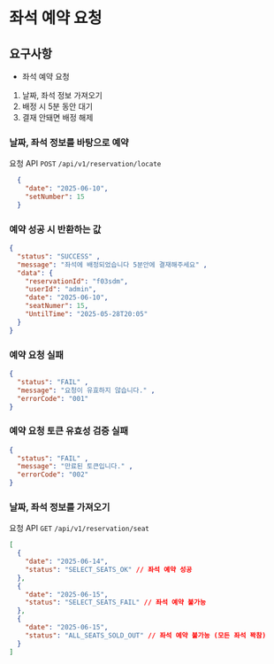 # 좌석 예약 요청

## 요구사항
- 좌석 예약 요청

1. 날짜, 좌석 정보 가져오기
2. 배정 시 5분 동안 대기
3. 결재 안돼면 배정 해제

### 날짜, 좌석 정보를 바탕으로 예약
요청 API `POST` `/api/v1/reservation/locate`
```json
  {
    "date": "2025-06-10",
    "setNumber": 15
  }

```

### 예약 성공 시 반환하는 값
```json
{
  "status": "SUCCESS" ,
  "message": "좌석에 배정되었습니다 5분안에 결재해주세요" ,
  "data": {
    "reservationId": "f03sdm",
    "userId": "admin",
    "date": "2025-06-10",
    "seatNumer": 15,
    "UntilTime": "2025-05-28T20:05"
  }
}
```

### 예약 요청 실패
```json
{
  "status": "FAIL" ,
  "message": "요청이 유효하지 않습니다." ,
  "errorCode": "001"
}
```

### 예약 요청 토큰 유효성 검증 실패
```json
{
  "status": "FAIL" ,
  "message": "만료된 토큰입니다." ,
  "errorCode": "002"
}
```
### 날짜, 좌석 정보를 가져오기
요청 API `GET` `/api/v1/reservation/seat`
```json
[
  {
    "date": "2025-06-14",
    "status": "SELECT_SEATS_OK" // 좌석 예약 성공
  }, 
  {
    "date": "2025-06-15",
    "status": "SELECT_SEATS_FAIL" // 좌석 예약 불가능 
  },
  {
    "date": "2025-06-15",
    "status": "ALL_SEATS_SOLD_OUT" // 좌석 예약 불가능 (모든 좌석 꽉참)
  }
]
```

